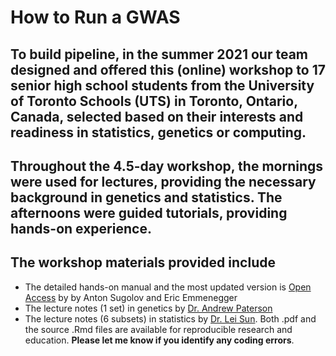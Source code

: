 # How to Run a GWAS

## To build pipeline, in the summer 2021 our team designed and offered this (online) workshop to 17 senior high school students from the University of Toronto Schools (UTS) in Toronto, Ontario, Canada, selected based on their interests and readiness in statistics, genetics or computing. 

## Throughout the 4.5-day workshop, the mornings were used for lectures, providing the necessary background in genetics and statistics. The afternoons were guided tutorials, providing hands-on experience.  

## The workshop materials provided include
- The detailed hands-on manual and the most updated version is [Open Access](https://github.com/sugolov/GWAS-Workshop) by by Anton Sugolov and Eric Emmenegger 
- The lecture notes (1 set) in genetics by [Dr. Andrew Paterson](https://www.sickkids.ca/en/staff/p/andrew-paterson/)
- The lecture notes (6 subsets) in statistics by [Dr. Lei Sun](https://utstat.toronto.edu/sun/).
  Both .pdf and the source .Rmd files are available for reproducible research and education. **Please let me know if you identify any coding errors**. 
